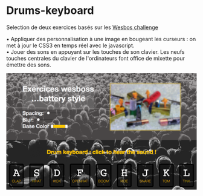 # Drums-keyboard
Selection de deux exercices basés sur les <a href="https://javascript30.com/"> Wesbos challenge </a> <br>

• Appliquer des personnalisation à une image en bougeant les curseurs : on met à jour le CSS3 en temps réel avec le javascript.
<br>
• Jouer des sons en appuyant sur les touches de son clavier. Les neufs touches centrales du clavier de l'ordinateurs font office de mixette pour émettre des sons.
<br>

<img src='drums_exo_view.png'>
